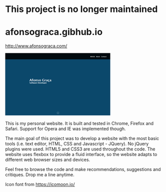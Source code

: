# This project is no longer maintained

afonsograca.gibhub.io
==================
http://www.afonsograca.com/

![ScreenShot](imgs/afonso_graca.png?raw=true "website screen shot")

This is my personal website. It is built and tested in Chrome, Firefox and Safari. Support for Opera and IE was implemented though.

The main goal of this project was to develop a website with the most basic tools (i.e. text editor, HTML, CSS and Javascript - JQuery). No jQuery plugins were used. HTML5 and CSS3 are used throughout the code. The website uses flexbox to provide a fluid interface, so the website adapts to different web browser sizes and devices.

Feel free to browse the code and make recommendations, suggestions and critiques. Drop me a line anytime.

Icon font from https://icomoon.io/
